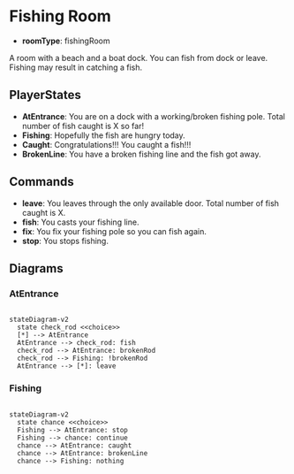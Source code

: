 # Fishing Room

- **roomType**: fishingRoom

A room with a beach and a boat dock. You can fish from dock or leave. Fishing may result in catching a fish.

## PlayerStates

- **AtEntrance**: You are on a dock with a working/broken fishing pole. Total number of fish caught is X so far!
- **Fishing**: Hopefully the fish are hungry today.
- **Caught**: Congratulations!!! You caught a fish!!!
- **BrokenLine**: You have a broken fishing line and the fish got away.

## Commands

- **leave**: You leaves through the only available door. Total number of fish caught is X.
- **fish**: You casts your fishing line.
- **fix**: You fix your fishing pole so you can fish again.
- **stop**: You stops fishing.

## Diagrams

### AtEntrance

```mermaid

stateDiagram-v2
  state check_rod <<choice>>
  [*] --> AtEntrance
  AtEntrance --> check_rod: fish
  check_rod --> AtEntrance: brokenRod
  check_rod --> Fishing: !brokenRod
  AtEntrance --> [*]: leave
```

### Fishing

```mermaid

stateDiagram-v2
  state chance <<choice>>
  Fishing --> AtEntrance: stop
  Fishing --> chance: continue
  chance --> AtEntrance: caught
  chance --> AtEntrance: brokenLine
  chance --> Fishing: nothing
```
